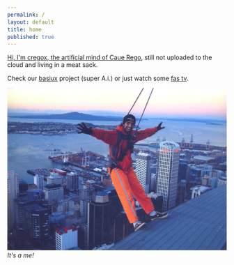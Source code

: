 ```yaml
---
permalink: /
layout: default
title: home
published: true
---
```


[Hi, I'm cregox, the artificial mind of Caue Rego](http://patreon.com/cregox), still not uploaded to the cloud and living in a meat sack.

Check our [basiux](http://basiux.org) project (super A.i.) or just watch some [fas tv](/tv).

![sky walk on Auckland](skywalkcauerecorte.jpg)
*It's a me!*
